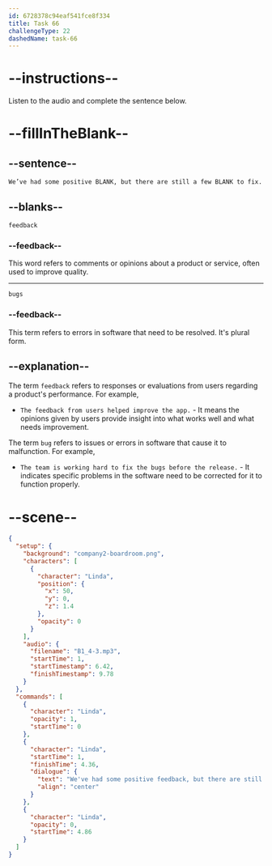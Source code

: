 ```yaml
---
id: 6728378c94eaf541fce8f334
title: Task 66
challengeType: 22
dashedName: task-66
---
```


<!-- (audio) Linda: We’ve had some positive feedback, but there are still a few bugs to fix. -->

# --instructions--

Listen to the audio and complete the sentence below.

# --fillInTheBlank--

## --sentence--

`We’ve had some positive BLANK, but there are still a few BLANK to fix.`

## --blanks--

`feedback`

### --feedback--

This word refers to comments or opinions about a product or service, often used to improve quality.

---

`bugs`

### --feedback--

This term refers to errors in software that need to be resolved. It's plural form.

## --explanation--

The term `feedback` refers to responses or evaluations from users regarding a product's performance. For example,

- `The feedback from users helped improve the app.` - It means the opinions given by users provide insight into what works well and what needs improvement.

The term `bug` refers to issues or errors in software that cause it to malfunction. For example,

- `The team is working hard to fix the bugs before the release.` - It indicates specific problems in the software need to be corrected for it to function properly.

# --scene--

```json
{
  "setup": {
    "background": "company2-boardroom.png",
    "characters": [
      {
        "character": "Linda",
        "position": {
          "x": 50,
          "y": 0,
          "z": 1.4
        },
        "opacity": 0
      }
    ],
    "audio": {
      "filename": "B1_4-3.mp3",
      "startTime": 1,
      "startTimestamp": 6.42,
      "finishTimestamp": 9.78
    }
  },
  "commands": [
    {
      "character": "Linda",
      "opacity": 1,
      "startTime": 0
    },
    {
      "character": "Linda",
      "startTime": 1,
      "finishTime": 4.36,
      "dialogue": {
        "text": "We've had some positive feedback, but there are still a few bugs to fix",
        "align": "center"
      }
    },
    {
      "character": "Linda",
      "opacity": 0,
      "startTime": 4.86
    }
  ]
}
```
